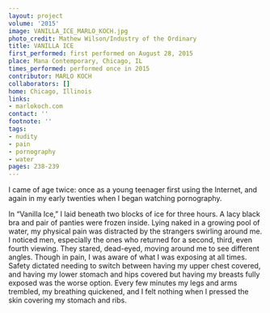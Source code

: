 ```yaml
---
layout: project
volume: '2015'
image: VANILLA_ICE_MARLO_KOCH.jpg
photo_credit: Mathew Wilson/Industry of the Ordinary
title: VANILLA ICE
first_performed: first performed on August 28, 2015
place: Mana Contemporary, Chicago, IL
times_performed: performed once in 2015
contributor: MARLO KOCH
collaborators: []
home: Chicago, Illinois
links:
- marlokoch.com
contact: ''
footnote: ''
tags:
- nudity
- pain
- pornography
- water
pages: 238-239
---
```


I came of age twice: once as a young teenager first using the Internet, and again in my early twenties when I began watching pornography.

In “Vanilla Ice,” I laid beneath two blocks of ice for three hours. A lacy black bra and pair of panties were frozen inside. Lying naked in a growing pool of water, my physical pain was distracted by the strangers swirling around me. I noticed men, especially the ones who returned for a second, third, even fourth viewing. They stared, dead-eyed, moving around me to see different angles. Though in pain, I was aware of what I was exposing at all times. Safety dictated needing to switch between having my upper chest covered, and having my lower stomach and hips covered but having my breasts fully exposed was the worse option. Every few minutes my legs and arms trembled, my breathing quickened, and I felt nothing when I pressed the skin covering my stomach and ribs.

